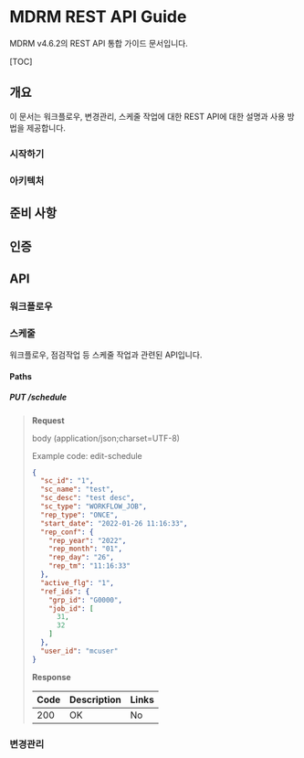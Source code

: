 # MDRM REST API Guide

MDRM v4.6.2의 REST API 통합 가이드 문서입니다.



[TOC]

## 개요

이 문서는 워크플로우, 변경관리, 스케줄 작업에 대한 REST API에 대한 설명과 사용 방법을 제공합니다.

### 시작하기

###  아키텍처

## 준비 사항

## 인증

## API

### 워크플로우

### 스케줄

워크플로우, 점검작업 등 스케줄 작업과 관련된 API입니다.

#### Paths

##### PUT /schedule

> **Request**
>
> body (application/json;charset=UTF-8)
>
> Example code: edit-schedule
>
> ```json
> {
>   "sc_id": "1",
>   "sc_name": "test",
>   "sc_desc": "test desc",
>   "sc_type": "WORKFLOW_JOB",
>   "rep_type": "ONCE",
>   "start_date": "2022-01-26 11:16:33",
>   "rep_conf": {
>     "rep_year": "2022",
>     "rep_month": "01",
>     "rep_day": "26",
>     "rep_tm": "11:16:33"
>   },
>   "active_flg": "1",
>   "ref_ids": {
>     "grp_id": "G0000",
>     "job_id": [
>       31,
>       32
>     ]
>   },
>   "user_id": "mcuser"
> }
> ```
>
> **Response**
>
> | Code | Description | Links |
> | ---- | ----------- | ----- |
> | 200  | OK          | No    |
>
> 



### 변경관리



